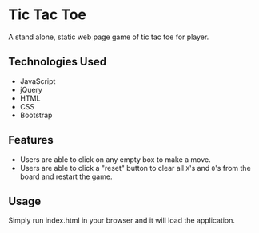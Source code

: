 # Tic Tac Toe

A stand alone, static web page game of tic tac toe for player.

## Technologies Used

* JavaScript
* jQuery
* HTML
* CSS
* Bootstrap

## Features

* Users are able to click on any empty box to make a move.   
* Users are able to click a "reset" button to clear all `X`'s and `O`'s from the board and restart the game.

## Usage

Simply run index.html in your browser and it will load the application.

